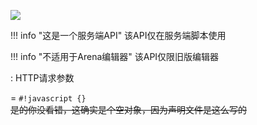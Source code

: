 <a href="https://github.com/qndm"><img src="https://img.shields.io/badge/%E8%B4%A1%E7%8C%AE%E8%80%85-qndm-blue"></img></a>

!!! info "这是一个服务端API"
    该API仅在服务端脚本使用

!!! info "不适用于Arena编辑器"
    该API仅限旧版编辑器  

:   HTTP请求参数

[](Box3HttpFetchParams) = `#!javascript {}`  
<span class="hidden" markdown>~~是的你没看错，这确实是个空对象，因为声明文件是这么写的~~</span>